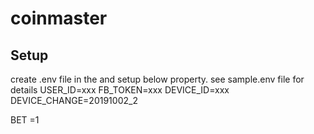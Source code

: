 # coinmaster

## Setup
create .env file in the and setup below property. see sample.env file for details
USER_ID=xxx
FB_TOKEN=xxx
DEVICE_ID=xxx
DEVICE_CHANGE=20191002_2

BET =1

